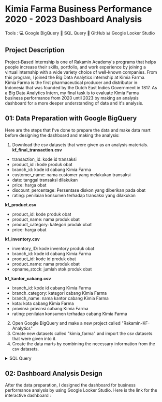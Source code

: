 # **Kimia Farma Business Performance 2020 - 2023 Dashboard Analysis**
Tools :
💻 Google BigQuery
📝 SQL Query
📁 GitHub
📊 Google Looker Studio 

## **Project Description**
Project-Based Internship is one of Rakamin Academy's programs that helps people increase their skills, portfolio, and work experience by joining a virtual internship with a wide variety choice of well-known companies. From this program, I joined the Big Data Analytics internship at Kimia Farma. Kimia Farma is the first pharmaceutical producer and distributor in Indonesia that was founded by the Dutch East Indies Government in 1817. As a Big Data Analytics Intern, my final task is to evaluate Kimia Farma business performance from 2020 until 2023 by making an analysis dashboard for a more deeper understanding of data and it's analysis.

## **01: Data Preparation with Google BigQuery**
Here are the steps that I've done to prepare the data and make data mart before designing the dashboard and making the analysis:
1. Download the csv datasets that were given as an analysis materials.
   **kf_final_transaction.csv**
- transaction_id: kode id transaksi
- product_id : kode produk obat
- branch_id: kode id cabang Kimia Farma
- customer_name: nama customer yang melakukan transaksi
- date: tanggal transaksi dilakukan
- price: harga obat
- discount_percentage: Persentase diskon yang diberikan pada obat
- rating: penilaian konsumen terhadap transaksi yang dilakukan

**kf_product.csv**
- product_id: kode produk obat
- product_name: nama produk obat
- product_category: kategori produk obat
- price: harga obat

**kf_inventory.csv**
- inventory_ID: kode inventory produk obat
- branch_id: kode id cabang Kimia Farma
- product_id: kode id produk obat
- product_name: nama produk obat
- opname_stock: jumlah stok produk obat

**kf_kantor_cabang.csv**
- branch_id: kode id cabang Kimia Farma
- branch_category: kategori cabang Kimia Farma
- branch_name: nama kantor cabang Kimia Farma
- kota: kota cabang Kimia Farma
- provinsi: provinsi cabang Kimia Farma
- rating: penilaian konsumen terhadap cabang Kimia Farma
  
2. Open Google BigQuery and make a new project called "Rakamin-KF-Analytics"
3. Create new datasets called "kimia_farma" and import the csv datasets that were given into it.
4. Create the data marts by combining the necessary information from the csv datasets.

<details>

<summary>SQL Query</summary>

```sql
-- create base table --
CREATE TABLE Kimia_Farma.kf_analisa AS
SELECT 
  ft.transaction_id, 
  ft.rating AS rating_transaksi,
  ft.date,
  ft.customer_name,
  pd.product_id,
  pd.product_name,
  pd.product_category,
  pd.price AS actual_price,
  ft.discount_percentage,
  pd.price - (pd.price * ft.discount_percentage) AS nett_sales,
  (CASE 
  WHEN pd.price <= 50000 THEN 0.10 
  WHEN pd.price BETWEEN 50000 AND 100000 THEN 0.15
  WHEN pd.price BETWEEN 100000 AND 300000 THEN 0.20  
  WHEN pd.price BETWEEN 300000 AND 500000 THEN 0.25 
  ELSE 0.30 
  END) AS persentase_gross_laba,
  ft.branch_id,
  kc.branch_category,
  kc.branch_name, 
  kc.kota, 
  kc.provinsi,
  kc.rating AS rating_cabang
FROM Kimia_Farma.kf_final_transaction AS ft
JOIN Kimia_Farma.kf_kantor_cabang AS kc
  on ft.branch_id = kc.branch_id 
JOIN Kimia_Farma.kf_product AS pd
  on pd.product_id = ft.product_id ;

-- Create Aggregate Table 1 : Sales --
CREATE TABLE Kimia_Farma.kf_sales AS
SELECT 
  transaction_id,
  date,
  rating_transaksi,
  product_id,
  product_name,
  product_category,
  nett_sales,
  nett_sales - (nett_sales * persentase_gross_laba) AS nett_profit,
  branch_id,
  branch_category,
  kota,
  provinsi,
  rating_cabang
  FROM Kimia_Farma.kf_analisa ;

-- Create Aggregate Table 2 : Branch Performance --
CREATE TABLE Kimia_Farma.kf_branch AS
SELECT 
  branch_id,
  branch_category,
  kota,
  provinsi,
  date,
  SUM(nett_sales) OVER (ORDER BY branch_id) AS total_nett_sales,
  SUM(nett_profit) OVER (ORDER BY branch_id) AS total_nett_profit
  FROM Kimia_Farma.kf_sales ;

-- Create Aggregate Table 3 : Rating --
CREATE TABLE Kimia_Farma.kf_rating AS
SELECT 
  branch_id,
  provinsi,
  branch_category,
  rating_cabang,
  ROUND(avg(rating_transaksi)) AS avg_rating_transaksi
FROM Kimia_Farma.kf_sales
  GROUP BY branch_id, provinsi, branch_category, rating_cabang
  ORDER BY avg_rating_transaksi ASC ;
 ```

</details>

## **02: Dashboard Analysis Design**
After the data preparation, I designed the dashboard for business performance analysis by using Google Looker Studio. Here is the link for the interactive dashboard :

